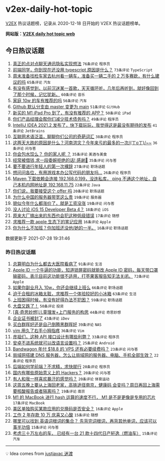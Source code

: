 # v2ex-daily-hot-topic

[V2EX](https://www.v2ex.com/) 热议话题榜，记录从 2020-12-18 日开始的 V2EX 热议话题榜单。

**网站版：[V2EX daily hot topic web](https://boojack.github.io/v2ex-daily-hot-topic-web/)**

## 今日热议话题

<!-- TODAY BEGIN -->

1. [真正的点对点聊天通讯隐私实现想法](https://www.v2ex.com/t/792283) `76条评论` `程序员`
1. [前端同学，你到现在还没用 typescript 原因是什么？](https://www.v2ex.com/t/792205) `73条评论` `TypeScript`
1. [周末准备找检车家去杭州看一辆车，准备买一辆二手的 2 万多赛欧，有什么建议的吗](https://www.v2ex.com/t/792186) `65条评论` `汽车`
1. [有没有感觉到，以前沉迷某一首歌，天天循环听，几年后再听到，就好像回到了那个时候，记忆犹新。](https://www.v2ex.com/t/792200) `60条评论` `音乐`
1. [家庭 10w 的车有推荐的吗](https://www.v2ex.com/t/792254) `56条评论` `汽车`
1. [Github 默认分支由 master 变更为 main](https://www.v2ex.com/t/792317) `51条评论` `GitHub`
1. [新买的 M1 iPad Pro 到了，有没有推荐的 APP？](https://www.v2ex.com/t/792195) `50条评论` `iPad`
1. [你们产品经理会帮你们减少技术债务吗？](https://www.v2ex.com/t/792177) `49条评论` `程序员`
1. [IntelliJ IDEA 2021.2 发布了，快下载玩玩，我觉得这是最没有期待的发布](https://www.v2ex.com/t/792182) `41条评论` `JetBrains`
1. [互联网术语泛滥，聊聊你们公司的奇葩词汇](https://www.v2ex.com/t/792209) `38条评论` `程序员`
1. [这两天大跌的原因是什么？河南洪灾？今年来亏的最多的一次/(ㄒoㄒ)/~~](https://www.v2ex.com/t/792220) `36条评论` `问与答`
1. [你会包水饺么？ 你的家人呢 ？](https://www.v2ex.com/t/792322) `35条评论` `美酒与美食`
1. [经常被借钱,求一段委婉拒绝的话! 感谢🙏](https://www.v2ex.com/t/792309) `35条评论` `问与答`
1. [要不要进行年轻人的第一次裸辞](https://www.v2ex.com/t/792320) `27条评论` `职场话题`
1. [想问问各位，有用游戏本办公写代码的朋友吗…](https://www.v2ex.com/t/792273) `26条评论` `程序员`
1. [Maven 下载依赖会连接 192.168.0.199，没连私库， ping 不通这个地址，自己本机内网地址是 192.168.11.75](https://www.v2ex.com/t/792204) `22条评论` `Java`
1. [你们说，我要接受这个 offer 吗](https://www.v2ex.com/t/792347) `20条评论` `职场话题`
1. [为什么中国的服务器带宽这么贵](https://www.v2ex.com/t/792287) `19条评论` `服务器`
1. [貌似今年什么都涨价了，就是工资没涨](https://www.v2ex.com/t/792227) `19条评论` `问与答`
1. [没人讨论 iOS 15 Developer Beta 4？](https://www.v2ex.com/t/792330) `18条评论` `iOS`
1. [原来大厂搞出来的东西也会犯这种低级错误](https://www.v2ex.com/t/792233) `17条评论` `随想`
1. [求推荐一款 apple 生态下的笔记应用](https://www.v2ex.com/t/792306) `16条评论` `Apple`
1. [你为什么不加班？你加班还没他/她的一半。](https://www.v2ex.com/t/792298) `16条评论` `职场话题`

数据更新于 2021-07-28 19:31:46

<!-- TODAY END -->

### 昨日热议话题

<!-- YESTERDAY BEGIN -->

1. [总算明白为什么都去大医院看病了](https://www.v2ex.com/t/791976) `91条评论` `生活`
1. [Apple ID 一个牛逼的功能，知道锁屏密码就能改 Apple ID 密码，每天带口罩输密码，表示目前这功能很不适用，打苹果客服告知无法关闭。](https://www.v2ex.com/t/792015) `72条评论` `Apple`
1. [如果你副业月入 10w，你还会继续上班么](https://www.v2ex.com/t/792067) `66条评论` `职场话题`
1. [迫于合租的冰箱太脏，求推荐一个体验较好的小冰箱](https://www.v2ex.com/t/792002) `63条评论` `生活`
1. [上班困得时候，有没有好得办法不犯困？](https://www.v2ex.com/t/791982) `59条评论` `职场话题`
1. [大盘又跌了！](https://www.v2ex.com/t/792061) `50条评论` `投资`
1. [[真·奇思妙想]儿童理发+上门服务的构思](https://www.v2ex.com/t/792047) `44条评论` `奇思妙想`
1. [企业证书被封了](https://www.v2ex.com/t/791985) `43条评论` `iDev`
1. [买白群晖好还是自己倒腾黑群晖好](https://www.v2ex.com/t/792068) `39条评论` `NAS`
1. [vim 用久了右手小拇指疼](https://www.v2ex.com/t/792022) `36条评论` `Vim`
1. [彦祖们，这种 API 接口设计有哪些利弊？](https://www.v2ex.com/t/791983) `33条评论` `程序员`
1. [安卓不进系统就可以改语言设置吗？](https://www.v2ex.com/t/792101) `25条评论` `Android`
1. [Bandwagon 年付 $18.8 的 VPS 还有必要续费吗？](https://www.v2ex.com/t/792085) `23条评论` `问与答`
1. [局域网搭建 DNS 服务器，怎么让局域网的服务器、电脑、手机全部生效？](https://www.v2ex.com/t/792107) `22条评论` `程序员`
1. [后端如何学前端？不求精，求快就行](https://www.v2ex.com/t/792134) `20条评论` `程序员`
1. [国内有哪些原始意义上的 Hackers？](https://www.v2ex.com/t/792111) `20条评论` `问与答`
1. [有人和我一样喜欢暴汗的感觉吗？](https://www.v2ex.com/t/792030) `20条评论` `体育运动`
1. [这周五晚上要从上海回老家，高铁途径南京，健康码 会变吗？周日再回上海需要核酸报告或者隔离吗？](https://www.v2ex.com/t/791966) `19条评论` `南京`
1. [M1 的 MacBook 进行 hash 运算的速度不行， M1 是不是更像是专用的芯片](https://www.v2ex.com/t/791996) `17条评论` `MacBook`
1. [美区单独购买某款应用的兑换码是否安全？](https://www.v2ex.com/t/791965) `16条评论` `Apple`
1. [工作 2 年存款 10 万 庆喜又心酸](https://www.v2ex.com/t/792110) `15条评论` `随想`
1. [哪里可以找到 英语词根词的集合？ 先背完词根词，再背其他单词，应该可以事半功倍](https://www.v2ex.com/t/792089) `15条评论` `问与答`
1. [考虑三十万左右的车， 已经有一台 21 款十四代日产轩逸（燃油车）](https://www.v2ex.com/t/791997) `15条评论` `汽车`

<!-- YESTERDAY END -->

---

💡 Idea comes from [justjavac 迷渡](https://github.com/justjavac/)
